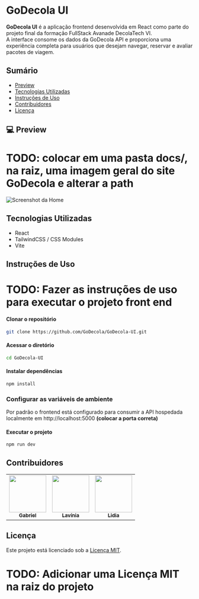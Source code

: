# GoDecola UI

**GoDecola UI** é a aplicação frontend desenvolvida em React como parte do projeto final da formação FullStack Avanade DecolaTech VI.  
A interface consome os dados da GoDecola API e proporciona uma experiência completa para usuários que desejam navegar, reservar e avaliar pacotes de viagem.

## Sumário

- [Preview](#preview)
- [Tecnologias Utilizadas](#tecnologias-utilizadas)
- [Instruções de Uso](#instruções-de-uso)
- [Contribuidores](#contribuidores)
- [Licença](#licença)

## 💻 Preview
# TODO: colocar em uma pasta docs/, na raiz, uma imagem geral do site GoDecola e alterar a path  
![Screenshot da Home](docs/screenshot-home.png)

## Tecnologias Utilizadas
- React
- TailwindCSS / CSS Modules
- Vite

## Instruções de Uso

# TODO: Fazer as instruções de uso para executar o projeto front end

#### Clonar o repositório
```bash
git clone https://github.com/GoDecola/GoDecola-UI.git
```
#### Acessar o diretório
```bash
cd GoDecola-UI
```
#### Instalar dependências
```bash
npm install
```
### Configurar as variáveis de ambiente

Por padrão o frontend está configurado para consumir a API hospedada localmente em http://localhost:5000
**(colocar a porta correta)**

#### Executar o projeto
```bash
npm run dev
```
## Contribuidores

<table>
  <tr>
    <td align="center">
      <a href="https://github.com/gustavobarbosa7">
        <img src="https://github.com/gustavobarbosa7.png" width="100px">
        <br>
        <sub>
          <b>Gabriel</b>
        </sub>
      </a>
    </td>
    <td align="center">
      <a href="https://github.com/lavih2048">
        <img src="https://github.com/lavih2048.png" width="100px">
        <br>
        <sub>
          <b>Lavínia</b>
        </sub>
      </a>
    </td>
    <td align="center">
      <a href="https://github.com/RinoaYK">
        <img src="https://github.com/RinoaYK.png" width="100px">
        <br>
        <sub>
          <b>Lidia</b>
        </sub>
      </a>
    </td>
  </tr>
</table>

## Licença
Este projeto está licenciado sob a [Licença MIT](LICENSE).

# TODO: Adicionar uma Licença MIT na raiz do projeto
